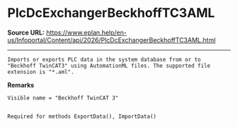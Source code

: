 # PlcDcExchangerBeckhoffTC3AML

**Source URL:** https://www.eplan.help/en-us/Infoportal/Content/api/2026/PlcDcExchangerBeckhoffTC3AML.html

---

```
Imports or exports PLC data in the system database from or to "Beckhoff TwinCAT3" using AutomationML files. The supported file extension is "*.aml".

```

**Remarks**

```
Visible name = "Beckhoff TwinCAT 3"


Required for methods ExportData(), ImportData()

```